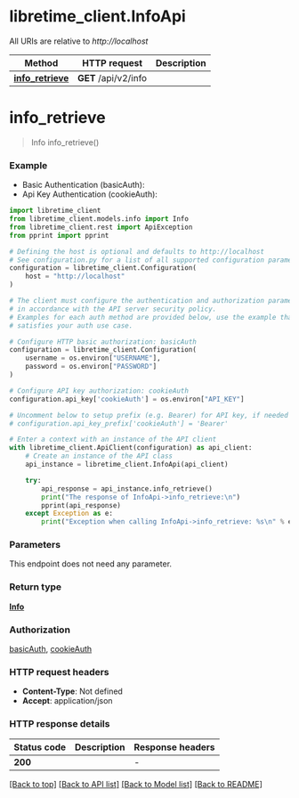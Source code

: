 # libretime_client.InfoApi

All URIs are relative to *http://localhost*

Method | HTTP request | Description
------------- | ------------- | -------------
[**info_retrieve**](InfoApi.md#info_retrieve) | **GET** /api/v2/info | 


# **info_retrieve**
> Info info_retrieve()

### Example

* Basic Authentication (basicAuth):
* Api Key Authentication (cookieAuth):

```python
import libretime_client
from libretime_client.models.info import Info
from libretime_client.rest import ApiException
from pprint import pprint

# Defining the host is optional and defaults to http://localhost
# See configuration.py for a list of all supported configuration parameters.
configuration = libretime_client.Configuration(
    host = "http://localhost"
)

# The client must configure the authentication and authorization parameters
# in accordance with the API server security policy.
# Examples for each auth method are provided below, use the example that
# satisfies your auth use case.

# Configure HTTP basic authorization: basicAuth
configuration = libretime_client.Configuration(
    username = os.environ["USERNAME"],
    password = os.environ["PASSWORD"]
)

# Configure API key authorization: cookieAuth
configuration.api_key['cookieAuth'] = os.environ["API_KEY"]

# Uncomment below to setup prefix (e.g. Bearer) for API key, if needed
# configuration.api_key_prefix['cookieAuth'] = 'Bearer'

# Enter a context with an instance of the API client
with libretime_client.ApiClient(configuration) as api_client:
    # Create an instance of the API class
    api_instance = libretime_client.InfoApi(api_client)

    try:
        api_response = api_instance.info_retrieve()
        print("The response of InfoApi->info_retrieve:\n")
        pprint(api_response)
    except Exception as e:
        print("Exception when calling InfoApi->info_retrieve: %s\n" % e)
```



### Parameters

This endpoint does not need any parameter.

### Return type

[**Info**](Info.md)

### Authorization

[basicAuth](../README.md#basicAuth), [cookieAuth](../README.md#cookieAuth)

### HTTP request headers

 - **Content-Type**: Not defined
 - **Accept**: application/json

### HTTP response details

| Status code | Description | Response headers |
|-------------|-------------|------------------|
**200** |  |  -  |

[[Back to top]](#) [[Back to API list]](../README.md#documentation-for-api-endpoints) [[Back to Model list]](../README.md#documentation-for-models) [[Back to README]](../README.md)

